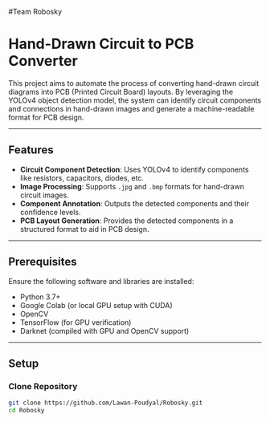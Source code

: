 #Team Robosky

# Hand-Drawn Circuit to PCB Converter

This project aims to automate the process of converting hand-drawn circuit diagrams into PCB (Printed Circuit Board) layouts. By leveraging the YOLOv4 object detection model, the system can identify circuit components and connections in hand-drawn images and generate a machine-readable format for PCB design.

---

## Features

- **Circuit Component Detection**: Uses YOLOv4 to identify components like resistors, capacitors, diodes, etc.
- **Image Processing**: Supports `.jpg` and `.bmp` formats for hand-drawn circuit images.
- **Component Annotation**: Outputs the detected components and their confidence levels.
- **PCB Layout Generation**: Provides the detected components in a structured format to aid in PCB design.

---

## Prerequisites

Ensure the following software and libraries are installed:

- Python 3.7+
- Google Colab (or local GPU setup with CUDA)
- OpenCV
- TensorFlow (for GPU verification)
- Darknet (compiled with GPU and OpenCV support)

---

## Setup

### Clone Repository

```bash
git clone https://github.com/Lawan-Poudyal/Robosky.git
cd Robosky
```
